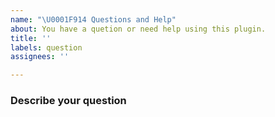 ```yaml
---
name: "\U0001F914 Questions and Help"
about: You have a quetion or need help using this plugin.
title: ''
labels: question
assignees: ''

---
```


### Describe your question
<!-- A clear and concise description of what you need.
For example: How can I force the reader sdk collect signature all the time? -->
